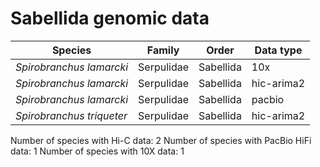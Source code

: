 # Sabellida genomic data

| Species | Family | Order | Data type |
| -- | --- | --- | --- |
| *Spirobranchus lamarcki* | Serpulidae | Sabellida | 10x |
| *Spirobranchus lamarcki* | Serpulidae | Sabellida | hic-arima2 |
| *Spirobranchus lamarcki* | Serpulidae | Sabellida | pacbio |
| *Spirobranchus triqueter* | Serpulidae | Sabellida | hic-arima2 |

Number of species with Hi-C data: 2
Number of species with PacBio HiFi data: 1
Number of species with 10X data: 1
